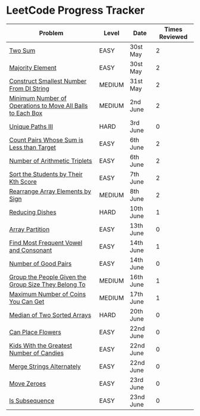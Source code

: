 
# LeetCode Progress Tracker

| Problem | Level | Date | Times Reviewed |
|---------|----------|--------|--------|
| [Two Sum](https://leetcode.com/problems/two-sum/) | EASY | 30st May | 2 |
| [Majority Element](https://leetcode.com/problems/majority-element/) | EASY | 30st May | 2 |
| [Construct Smallest Number From DI String](https://leetcode.com/problems/construct-smallest-number-from-di-string/) | MEDIUM | 31st May | 2 |
| [Minimum Number of Operations to Move All Balls to Each Box](https://leetcode.com/problems/minimum-number-of-operations-to-move-all-balls-to-each-box/)| MEDIUM | 2nd June | 2 |
| [Unique Paths III](https://leetcode.com/problems/unique-paths-iii/) | HARD | 3rd June | 0 |
| [Count Pairs Whose Sum is Less than Target](https://leetcode.com/problems/count-pairs-whose-sum-is-less-than-target/) | EASY | 6th June | 2 |
| [Number of Arithmetic Triplets](https://leetcode.com/problems/number-of-arithmetic-triplets/) | EASY | 6th June | 2 |
| [Sort the Students by Their Kth Score](https://leetcode.com/problems/sort-the-students-by-their-kth-score/) | EASY | 7th June | 2 |
| [Rearrange Array Elements by Sign](https://leetcode.com/problems/rearrange-array-elements-by-sign/) | MEDIUM | 8th June | 2 |
| [Reducing Dishes](https://leetcode.com/problems/reducing-dishes/) | HARD | 10th June | 1 |
| [Array Partition](https://leetcode.com/problems/array-partition/) | EASY | 13th June | 0 |
| [Find Most Frequent Vowel and Consonant](https://leetcode.com/problems/find-most-frequent-vowel-and-consonant/) | EASY | 14th June | 1 |
| [Number of Good Pairs](https://leetcode.com/problems/number-of-good-pairs/) | EASY | 14th June | 0 |
| [Group the People Given the Group Size They Belong To](https://leetcode.com/problems/group-the-people-given-the-group-size-they-belong-to/) | MEDIUM | 16th June | 1 |
| [Maximum Number of Coins You Can Get](https://leetcode.com/problems/maximum-number-of-coins-you-can-get/) | MEDIUM | 17th June | 1 |
| [Median of Two Sorted Arrays](https://leetcode.com/problems/median-of-two-sorted-arrays/) | HARD | 20th June | 0 |
| [Can Place Flowers](https://leetcode.com/problems/can-place-flowers/) | EASY | 22nd June | 0 |
| [Kids With the Greatest Number of Candies](https://leetcode.com/problems/kids-with-the-greatest-number-of-candies/) | EASY | 22nd June | 0 |
| [Merge Strings Alternately](https://leetcode.com/problems/merge-strings-alternately/) | EASY | 22nd June | 0 |
| [Move Zeroes]([https://leetcode.com/problems/merge-strings-alternately/](https://leetcode.com/problems/move-zeroes/)) | EASY | 23rd June | 0 |
| [Is Subsequence](https://leetcode.com/problems/is-subsequence/) | EASY | 23nd June | 0 |
